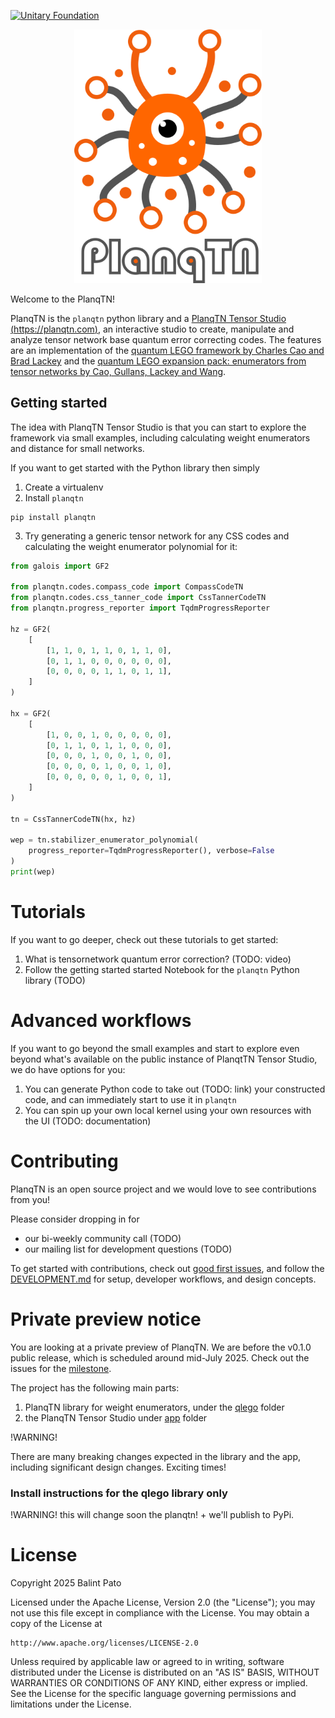 [![Unitary Foundation](https://img.shields.io/badge/Supported%20By-UNITARY%20FOUNDATION-brightgreen.svg?style=for-the-badge)](https://unitary.foundation)

<p align="center">
<img src="fig/planqtn_logo.png" width="300"></img>
</p>

Welcome to the PlanqTN!

PlanqTN is the `planqtn` python library and a [PlanqTN Tensor Studio (https://planqtn.com)](https://planqtn.com), an interactive studio to create, manipulate and analyze tensor network base quantum error correcting codes. The features are an implementation of the [quantum LEGO framework by Charles Cao and Brad Lackey](https://journals.aps.org/prxquantum/abstract/10.1103/PRXQuantum.3.020332) and the [quantum LEGO expansion pack: enumerators from tensor networks by Cao, Gullans, Lackey and Wang](https://journals.aps.org/prxquantum/abstract/10.1103/PRXQuantum.5.030313).

## Getting started

The idea with PlanqTN Tensor Studio is that you can start to explore the framework via small examples, including calculating weight enumerators and distance for small networks.

If you want to get started with the Python library then simply

1. Create a virtualenv
2. Install `planqtn`

```
pip install planqtn
```

3. Try generating a generic tensor network for any CSS codes and calculating the weight enumerator polynomial for it:

```python
from galois import GF2

from planqtn.codes.compass_code import CompassCodeTN
from planqtn.codes.css_tanner_code import CssTannerCodeTN
from planqtn.progress_reporter import TqdmProgressReporter

hz = GF2(
    [
        [1, 1, 0, 1, 1, 0, 1, 1, 0],
        [0, 1, 1, 0, 0, 0, 0, 0, 0],
        [0, 0, 0, 0, 1, 1, 0, 1, 1],
    ]
)

hx = GF2(
    [
        [1, 0, 0, 1, 0, 0, 0, 0, 0],
        [0, 1, 1, 0, 1, 1, 0, 0, 0],
        [0, 0, 0, 1, 0, 0, 1, 0, 0],
        [0, 0, 0, 0, 1, 0, 0, 1, 0],
        [0, 0, 0, 0, 0, 1, 0, 0, 1],
    ]
)

tn = CssTannerCodeTN(hx, hz)

wep = tn.stabilizer_enumerator_polynomial(
    progress_reporter=TqdmProgressReporter(), verbose=False
)
print(wep)

```

# Tutorials

If you want to go deeper, check out these tutorials to get started:

1. What is tensornetwork quantum error correction? (TODO: video)
2. Follow the getting started started Notebook for the `planqtn` Python library (TODO)

# Advanced workflows

If you want to go beyond the small examples and start to explore even beyond what's available on the public instance of PlanqtTN Tensor Studio, we do have options for you:

1. You can generate Python code to take out (TODO: link) your constructed code, and can immediately start to use it in `planqtn`
2. You can spin up your own local kernel using your own resources with the UI (TODO: documentation)

# Contributing

PlanqTN is an open source project and we would love to see contributions from you!

Please consider dropping in for

- our bi-weekly community call (TODO)
- our mailing list for development questions (TODO)

To get started with contributions, check out [good first issues](https://github.com/planqtn/planqtn/issues?q=is%3Aissue%20state%3Aopen%20label%3A%22good%20first%20issue%22), and follow the [DEVELOPMENT.md](./DEVELOPMENT.md) for setup, developer workflows, and design concepts.

# Private preview notice

You are looking at a private preview of PlanqTN. We are before the v0.1.0 public release, which is scheduled around mid-July 2025. Check out the issues for the [milestone](https://github.com/balopat/tnqec/issues?q=is%3Aissue%20state%3Aopen%20milestone%3A%22v0.1%20-%20first%20public%20release%22).

The project has the following main parts:

1. PlanqTN library for weight enumerators, under the [qlego](./qlego) folder
2. the PlanqTN Tensor Studio under [app](./app) folder

!WARNING!

There are many breaking changes expected in the library and the app, including significant design changes. Exciting times!

### Install instructions for the qlego library only

!WARNING! this will change soon the planqtn! + we'll publish to PyPi.

# License

Copyright 2025 Balint Pato

Licensed under the Apache License, Version 2.0 (the "License");
you may not use this file except in compliance with the License.
You may obtain a copy of the License at

    http://www.apache.org/licenses/LICENSE-2.0

Unless required by applicable law or agreed to in writing, software
distributed under the License is distributed on an "AS IS" BASIS,
WITHOUT WARRANTIES OR CONDITIONS OF ANY KIND, either express or implied.
See the License for the specific language governing permissions and
limitations under the License.
